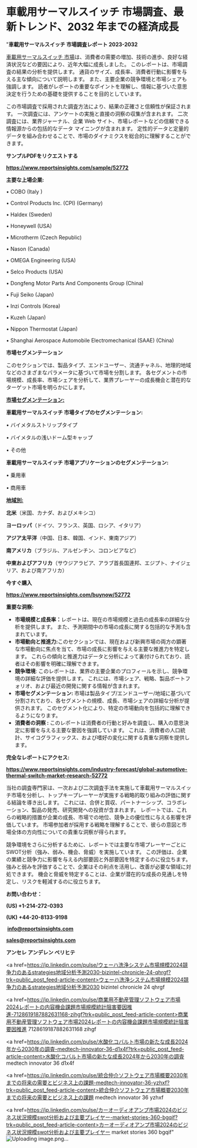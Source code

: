 # 車載用サーマルスイッチ 市場調査、最新トレンド、2032 年までの経済成長

"<strong>車載用サーマルスイッチ 市場調査レポート 2023-2032</strong>

<a href=https://www.reportsinsights.com/sample/52772>車載用サーマルスイッチ 市場</a>は、消費者の需要の増加、技術の進歩、良好な経済状況などの要因により、近年大幅に成長しました。 このレポートは、市場調査の結果の分析を提供します。 通貨のサイズ、成長率、消費者行動に影響を与える主な傾向について説明します。 また、主要企業の競争環境と市場シェアも強調します。 読者がレポートの重要なポイントを理解し、情報に基づいた意思決定を行うための基礎を提供することを目的としています。

この市場調査で採用された調査方法により、結果の正確さと信頼性が保証されます。 一次調査には、アンケートの実施と直接の洞察の収集が含まれます。 二次調査には、業界ジャーナル、企業 Web サイト、市場レポートなどの信頼できる情報源からの包括的なデータ マイニングが含まれます。 定性的データと定量的データを組み合わせることで、市場のダイナミクスを総合的に理解することができます。

<strong><b>サンプルPDFをリクエストする</b></strong>

<a href=https://www.reportsinsights.com/sample/52772><strong><u>https://www.reportsinsights.com/sample/52772</u></strong></a>

<strong>主要な上場企業:</strong>

• COBO (Italy )

• Control Products  Inc. (CPI) (Germany)

• Haldex (Sweden)

• Honeywell (USA)

• Microtherm (Czech Republic)

• Nason (Canada)

• OMEGA Engineering (USA)

• Selco Products (USA)

• Dongfeng Motor Parts And Components Group (China)

• Fuji Seiko (Japan)

• Inzi Controls (Korea)

• Kuzeh (Japan)

• Nippon Thermostat (Japan)

• Shanghai Aerospace Automobile Electromechanical (SAAE) (China)

<strong>市場セグメンテーション</strong>

このセクションでは、製品タイプ、エンドユーザー、流通チャネル、地理的地域などのさまざまなパラメータに基づいて市場を分割します。 各セグメントの市場規模、成長率、市場シェアを分析して、業界プレーヤーの成長機会と潜在的なターゲット市場を明らかにします。

<strong><u>市場セグメンテーション</u></strong><strong><u>:</u></strong>

<strong>車載用サーマルスイッチ 市場タイプのセグメンテーション:</strong>

• バイメタルストリップタイプ

• バイメタルの浅いドーム型キャップ

• その他

<strong>車載用サーマルスイッチ 市場アプリケーションのセグメンテーション:</strong>

• 乗用車

• 商用車

<strong><u>地域別</u></strong><strong><u>:</u></strong>

<strong>北米</strong>（米国、カナダ、およびメキシコ）

<strong>ヨーロッパ</strong>（ドイツ、フランス、英国、ロシア、イタリア）

<strong>アジア太平洋</strong>（中国、日本、韓国、インド、東南アジア）

<strong>南アメリカ</strong>（ブラジル、アルゼンチン、コロンビアなど）

<strong>中東およびアフリカ</strong>（サウジアラビア、アラブ首長国連邦、エジプト、ナイジェリア、および南アフリカ）

<strong>今すぐ購入</strong>

<a href=https://www.reportsinsights.com/buynow/52772><strong><u>https://www.reportsinsights.com/buynow/52772</u></strong></a>

<strong>重要な洞察:</strong>
<ul>
  <li><strong>市場規模と成長率：</strong>レポートは、現在の市場規模と過去の成長率の詳細な分析を提供します。 また、予測期間中の市場の成長に関する包括的な予測も含まれています。</li>
  <li><strong>市場動向と推進力:</strong>このセクションでは、現在および新興市場の両方の顕著な市場動向に焦点を当て、市場の成長に影響を与える主要な推進力を特定します。 これらの傾向と推進力はデータと分析によって裏付けられており、読者はその影響を明確に理解できます。</li>
  <li><strong>競争環境</strong>: このレポートは、業界の主要企業のプロフィールを示し、競争環境の詳細な評価を提供します。 これには、市場シェア、戦略、製品ポートフォリオ、および最近の開発に関する情報が含まれます。</li>
  <li><strong>市場セグメンテーション: </strong>市場は製品タイプ/エンドユーザー/地域に基づいて分割されており、各セグメントの規模、成長、市場シェアの詳細な分析が提供されます。 このセグメント化により、特定の市場動向を包括的に理解できるようになります。</li>
  <li><strong>消費者の洞察 : </strong>このレポートは消費者の行動と好みを調査し、購入の意思決定に影響を与える主要な要因を強調しています。 これは、消費者の人口統計、サイコグラフィックス、および嗜好の変化に関する貴重な洞察を提供します。</li>
</ul>
<strong>完全なレポートにアクセス:</strong>

<a href=https://www.reportsinsights.com/industry-forecast/global-automotive-thermal-switch-market-research-52772><strong><u><b>https://www.reportsinsights.com/industry-forecast/global-automotive-thermal-switch-market-research-52772</b></u></strong></a>

当社の調査専門家は、一次および二次調査手法を実施して車載用サーマルスイッチ市場を分析し、トップキープレーヤーが実施する戦略的取り組みの評価に関する結論を導き出します。 これには、合併と買収、パートナーシップ、コラボレーション、製品の発売、研究開発への投資が含まれます。 レポートでは、これらの戦略的措置が企業の成長、市場での地位、競争上の優位性に与える影響を評価しています。 市場参加者が採用する戦略を理解することで、彼らの意図と市場全体の方向性についての貴重な洞察が得られます。

競争環境をさらに分析するために、レポートでは主要な市場プレーヤーごとにSWOT分析（強み、弱み、機会、脅威）を実施しています。 この評価は、企業の業績と競争力に影響を与える内部要因と外部要因を特定するのに役立ちます。 強みと弱みを評価することで、企業はその利点を活用し、改善が必要な領域に対処できます。 機会と脅威を特定することは、企業が潜在的な成長の見通しを特定し、リスクを軽減するのに役立ちます。

<strong>お問い合わせ：</strong>

<strong>(US) +1-214-272-0393</strong>

<strong>(UK) +44-20-8133-9198</strong>

<strong> </strong><a href=info@reportsinsights.com><strong><u>info@reportsinsights.com</u></strong></a>

<a href=sales@reportsinsights.com><strong><u>sales@reportsinsights.com</u></strong></a>

<strong>アンセレ アンデレン ベリヒテ</strong>

<a href=https://jp.linkedin.com/pulse/ウェーハ洗浄システム市場規模2024競争力のあるstrategies地域分析予測2030-bizintel-chronicle-24-qhrgf?trk=public_post_feed-article-content>ウェーハ洗浄システム市場規模2024競争力のあるstrategies地域分析予測2030 bizintel chronicle 24 qhrgf</a>

<a href=https://jp.linkedin.com/pulse/商業用不動産管理ソフトウェア市場2024レポートの内容機会課題市場規模統計阻害要因推進-7128619187882631168-zihgf?trk=public_post_feed-article-content>商業用不動産管理ソフトウェア市場2024レポートの内容機会課題市場規模統計阻害要因推進 7128619187882631168 zihgf</a>

<a href=https://jp.linkedin.com/pulse/水酸化コバルト市場の新たな成長2024年から2030年の調査-medtech-innovator-36-d1x4f?trk=public_post_feed-article-content>水酸化コバルト市場の新たな成長2024年から2030年の調査 medtech innovator 36 d1x4f</a>

<a href=https://jp.linkedin.com/pulse/統合仲介ソフトウェア市場概要2030年までの将来の需要とビジネス上の課題-medtech-innovator-36-yzhxf?trk=public_post_feed-article-content>統合仲介ソフトウェア市場概要2030年までの将来の需要とビジネス上の課題 medtech innovator 36 yzhxf</a>

<a href=https://jp.linkedin.com/pulse/カーオーディオアンプ市場2024のビジネス状況規模swot分析および主要プレイヤー-market-stories-360-bgqif?trk=public_post_feed-article-content>カーオーディオアンプ市場2024のビジネス状況規模swot分析および主要プレイヤー market stories 360 bgqif</a>"
![Uploading image.png…]()
